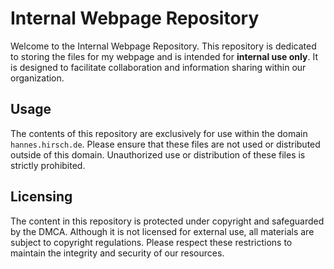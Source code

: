 # Internal Webpage Repository

Welcome to the Internal Webpage Repository. This repository is dedicated to storing the files for my webpage and is intended for **internal use only**. It is designed to facilitate collaboration and information sharing within our organization.

## Usage

The contents of this repository are exclusively for use within the domain `hannes.hirsch.de`. Please ensure that these files are not used or distributed outside of this domain. Unauthorized use or distribution of these files is strictly prohibited.

## Licensing

The content in this repository is protected under copyright and safeguarded by the DMCA. Although it is not licensed for external use, all materials are subject to copyright regulations. Please respect these restrictions to maintain the integrity and security of our resources.